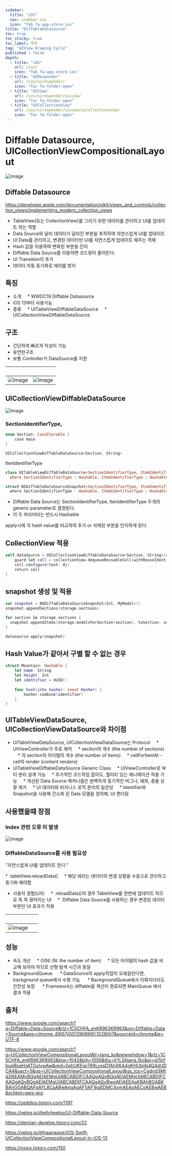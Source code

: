```yaml
---
sidebar:
  title: "iOS"
  nav: sidebar-ios
  icon: "fab fa-app-store-ios"
title: "DiffableDatasource"
toc: true
toc_sticky: true
toc_label: 목차
tag: "UIView Drawing Cycle"
published : false
depth: 
  - title: "iOS"
    url: /ios/
    icon: "fab fa-app-store-ios"
  - title: "UIResponder"
    url: /ios/uiresponder/
    icon: "far fa-folder-open"
  - title: "UIView"
    url: /ios/uiresponder/uiview/
    icon: "far fa-folder-open"
  - title: "UICollectionView"
    url: /ios/uiresponder/uiview/uicollectionview/
    icon: "far fa-folder-open"
---
```

# Diffable Datasource, UICollectionViewCompositionalLayout
![image](https://blog.kakaocdn.net/dn/bRnvoK/btqW1seXKlM/iEIO6As8fahW65UQcVnvG1/img.gif)
## Diffable Datasource
https://developer.apple.com/documentation/uikit/views_and_controls/collection_views/implementing_modern_collection_views

* TableView(또는 CollectionView)를 그리기 위한 데이터를 관리하고 UI를 업데이트 하는 역할
* Data Source와 달리 데이터가 달라진 부분을 추적하여 자연스럽게 UI를 업데이트
* UI Data를 관리하고, 변경된 데이터만 UI를 자연스럽게 업데이트 해주는 객체
* Hash 값을 이용하여 변화된 부분을 인지
* Diffable Data Source를 이용하면 코드량이 줄어든다.
* UI Transition이 추가 
* 데이터 자동 동기화로 에러를 방지

## 특징
* 소개
    * WWDC19 Diffable Datasource
* iOS 13부터 사용가능
* 종류
    * UITableViewDiffableDataSource
    * UICollectionViewDiffableDataSource

## 구조
* 간단하여 빠르게 작성이 가능
* 유연한구조
* 보통 Controller가 DataSource를 지원


|  |  |
| --- | --- |
| ![Image](https://img1.daumcdn.net/thumb/R1280x0/?scode=mtistory2&fname=https://blog.kakaocdn.net/dn/DtgEe/btq1Wi0huao/rlCewFvENr4tA4coJYunok/img.png) | ![Image](https://img1.daumcdn.net/thumb/R1280x0/?scode=mtistory2&fname=https://blog.kakaocdn.net/dn/A8IQV/btq1TNtbl6F/uc3BoDoGNyT2rxbbeUksOk/img.png) |


## UICollectionViewDiffableDataSource
![Image](https://img1.daumcdn.net/thumb/R1280x0/?scode=mtistory2&fname=https://blog.kakaocdn.net/dn/n77qE/btq1ZMMVQX0/YiHkIwRwIjQQrT3GvKTKNK/img.png)

### SectionIdentifierType, 
```swift
enum Section: CaseIterable {    
    case main 
}

UICollectionViewDiffableDataSource<Section, String>
```
ItenIdentifierType
```swift
class UITableViewDiffableDataSource<SectionIdentifierType, ItemIdentifierType> : NSObject 
  where SectionIdentifierType : Hashable, ItemIdentifierType : Hashable
```
```swift
struct NSDiffableDataSourceSnapshot<SectionIdentifierType, ItemIdentifierType> 
  where SectionIdentifierType : Hashable, ItemIdentifierType : Hashable
```
* Diffable Data Source는 SectionIdentifierType, ItenIdentifierType 두개의 generic parameter로 결정된다. 
* 이 두 파라미터는 반드시 Hashable

apply시에 각 hash value를 비교하여 추가 or 삭제된 부분을 인지하게 된다.

## CollectionView 적용
```swift
self.dataSource = UICollectionViewDiffableDataSource<Section, String>(collectionView: self.collectionView) { (collectionView, indexPath, dj) -> UICollectionViewCell? in 
    guard let cell = collectionView.dequeueReusableCell(withReuseIdentifier: "cell", for: indexPath) as? DJCollectionViewCell else { preconditionFailure() } 
    cell.configure(text: dj) 
    return cell 
}
```

## snapshot 생성 및 적용
```swift
var snapshot = NSDiffableDataSourceSnapshot<Int, MyModel>()
snapshot.appendSections(storage.sections)

for section in storage.sections {
  snapshot.appendItems(storage.modelsForSection(section), toSection: section)
}

datasource.apply(snapshot)
```

## Hash Value가 같아서 구별 할 수 없는 경우
```swift
struct Mountain: Hashable {
    let name: String
    let height: Int
    let identifier = UUID()
    
    func hash(into hasher: inout Hasher) {
        hasher.combine(identifier)
    }
}
```


## UITableViewDataSource, UICollectionViewDataSource와 차이점
* UITableViewDataSource, UICollectionViewDataSource는 Protocol
    * UIViewController가 주로 제어
    * seciton의 개수 (the number of sections)
    * 각 section의 아이템의 개수 (the number of items)
    * cellForItemAt - cell의 render (content renders)
* UITableViewDiffableDataSource Generic Class
    * UIViewController로 부터 분리 설계 가능
    * 추가적인 코드작업 없이도, 퀄리티 있는 에니메이션 적용 가능
    * 개선된 Data Source 매커니즘은 완벽하게 동기적인 버그나, 예외, 충돌 상황 제거
    * UI 데이터와 비지니스 로직 분리의 일관성
    * Identifier와 Snapshot을 사용해 간소화 된 Data 모델을 정의해, UI 랜더링


## 사용했을때 장점
### Index 관련 오류 미 발생
![image](https://img1.daumcdn.net/thumb/R1280x0/?scode=mtistory2&fname=https://blog.kakaocdn.net/dn/FPxgo/btq1XVwaKmt/aKQfmw1ikX9CML9pAimjTk/img.png)

### DiffableDataSource를 사용 필요성
"자연스럽게 UI를 업데이트 한다."

*  tableView.reloadData()
    * 해당 에러는 데이터의 변경 상황을 수동으로 관리하고 동기화 해야함

* 사용자 경험(UX)
    *  reloadData()의 경우 TableView를 한번에 업데이트 하므로 뚝 뚝 끊어지는 UI
    *  Diffable Data Source를 사용하는 경우 변경된 데이터 부분만 UI 효과가 적용



|  |  |
| --- | --- |
| ![Image](https://koenig-media.raywenderlich.com/uploads/2020/02/phone-animation.gif) |  |

## 성능
* 속도 개선
    * O(N) (N: the number of item)
    * 모든 아이템의 hash 값을 비교해 보아야 하므로 선형 탐색 시간과 동일
* BackgroundQueue
     * DataSource의 apply작업이 오래걸린다면, background queue에서 수행 가능
     * BackgroundQueue에서 이뤄지더라도 안전성 보장
     * Framework는 diffable을 계산이 완료되면 MainQueue 에서 결과 적용

## 출처
https://www.google.com/search?q=Diffable+Data+Source&rlz=1C5CHFA_enKR963KR963&oq=Diffable+Data+Source&aqs=chrome..69i57j0i512l6j69i61.1028j0j7&sourceid=chrome&ie=UTF-8


https://www.google.com/search?q=UICollectionViewCompositionalLayout&lr=lang_ko&newwindow=1&rlz=1C5CHFA_enKR963KR963&biw=1042&bih=1056&tbs=lr%3Alang_1ko&ei=gl7pYbuqBsqHoATGxIvwAw&ved=0ahUKEwi789LyssD1AhXKA4gKHUbiAj4Q4dUDCA4&uact=5&oq=UICollectionViewCompositionalLayout&gs_lcp=Cgdnd3Mtd2l6EAMyBQgAEIAEMgUIABCABDIFCAAQgAQyBQgAEIAEMgUIABCABDIFCAAQgAQyBQgAEIAEMgUIABCABDIFCAAQgAQyBwgAEIAEEApKBAhBGABKBAhGGABQAFgAYL8CaABwAngAgAF1iAF1kgEDMC4xmAEAoAECoAEBwAEB&sclient=gws-wiz


https://zeddios.tistory.com/1197

https://velog.io/@ellyheetov/UI-Diffable-Data-Source

https://demian-develop.tistory.com/22

https://velog.io/@haanwave/iOS-Swift-UICollectionViewCompositionalLayout-in-iOS-13

https://nsios.tistory.com/150

